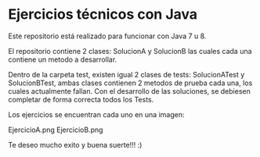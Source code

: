 # Ejercicios técnicos con Java

Este repositorio está realizado para funcionar con Java 7 u 8.

El repositorio contiene 2 clases: SolucionA y SolucionB las cuales cada una contiene un metodo a desarrollar.

Dentro de la carpeta test, existen igual 2 clases de tests: SolucionATest y SolucionBTest, ambas clases contienen 2 metodos de prueba cada una, 
los cuales actualmente fallan. Con el desarrollo de las soluciones, se debiesen completar de forma correcta todos los Tests.


Los ejercicios se encuentran cada uno en una imagen:

EjercicioA.png
EjercicioB.png

Te deseo mucho exito y buena suerte!!! :)
